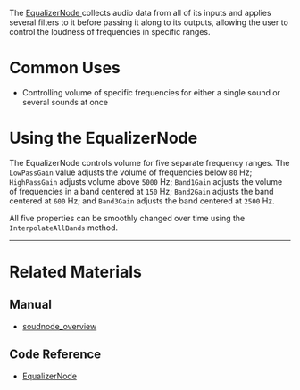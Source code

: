 The [ EqualizerNode ](https://github.com/zeroengineteam/ZeroDocs/blob/master/code_reference/class_reference/equalizernode.markdown) collects audio data from all of its inputs and applies several filters to it before passing it along to its outputs, allowing the user to control the loudness of frequencies in specific ranges. 

 # Common Uses

- Controlling volume of specific frequencies for either a single sound or several sounds at once

 # Using the EqualizerNode

The EqualizerNode controls volume for five separate frequency ranges. The `LowPassGain` value adjusts the volume of frequencies below `80` Hz; `HighPassGain` adjusts volume above `5000` Hz; `Band1Gain` adjusts the volume of frequencies in a band centered at `150` Hz; `Band2Gain` adjusts the band centered at `600` Hz; and `Band3Gain` adjusts the band centered at `2500` Hz.

All five properties can be smoothly changed over time using the `InterpolateAllBands` method.

---
 # Related Materials
 ## Manual
- [soudnode_overview](https://github.com/zeroengineteam/ZeroDocs/blob/master/zero_editor_documentation/zeromanual/audio/soundnode/soudnode_overview.markdown)

 ## Code Reference
- [ EqualizerNode ](https://github.com/zeroengineteam/ZeroDocs/blob/master/code_reference/class_reference/equalizernode.markdown) 

 